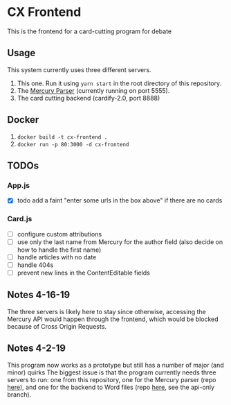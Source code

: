 # CX Frontend

This is the frontend for a card-cutting program for debate

## Usage
This system currently uses three different servers.
1. This one. Run it using `yarn start` in the root directory of this repository.
2. The [Mercury Parser](https://github.com/schwartzadev/mercury-parser-express) (currently running on port 5555).
3. The card cutting backend (cardify-2.0, port 8888)

## Docker
1. `docker build -t cx-frontend .`
2. `docker run -p 80:3000 -d cx-frontend`

## TODOs

### App.js
- [x] todo add a faint "enter some urls in the box above" if there are no cards

### Card.js
- [ ] configure custom attributions
- [ ] use only the last name from Mercury for the author field (also decide on how to handle the first name)
- [ ] handle articles with no date
- [ ] handle 404s
- [ ] prevent new lines in the ContentEditable fields

## Notes 4-16-19
The three servers is likely here to stay since otherwise, accessing the Mercury API would happen through the frontend, which would be blocked because of Cross Origin Requests.

## Notes 4-2-19

This program now works as a prototype but still has a number of major (and minor) quirks
The biggest issue is that the program currently needs three servers to run: one from this repository, one for the Mercury parser (repo [here](https://github.com/schwartzadev/mercury-parser-express)), and one for the backend to Word files (repo [here](https://github.com/schwartzadev/cardify-2.0), see the api-only branch).


